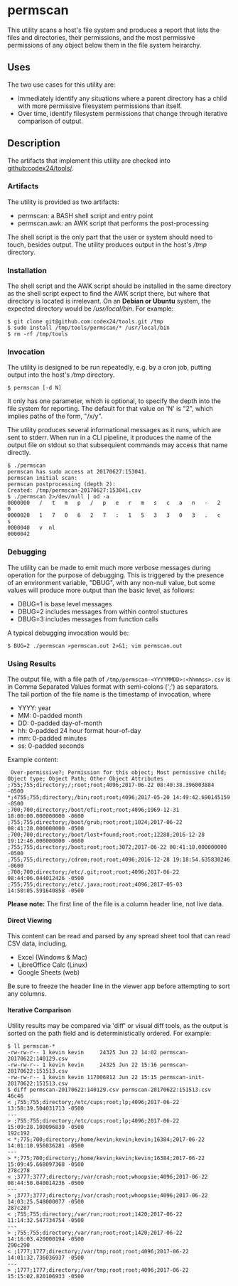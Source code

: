 # permscan

This utility scans a host's file system and produces a report that lists the files 
and directories, their permissions, and the most permissive permissions of any object
below them in the file system heirarchy.

## Uses
The two use cases for this utility are:
* Immediately identify any situations where a parent directory has a child with more permissive filesystem permissions than itself.
* Over time, identify filesystem permissions that change through iterative comparison of output.

## Description
The artifacts that implement this utility are checked into [github:codex24/tools/](https://github.com/codex24/tools/).

### Artifacts
The utility is provided as two artifacts:
* permscan: a BASH shell script and entry point
* permscan.awk: an AWK script that performs the post-processing

The shell script is the only part that the user or system should need to touch, besides output. 
The utility produces output in the host's _/tmp_ directory.

### Installation
The shell script and the AWK script should be installed in the same directory as the shell script expect to find the AWK script there, but where that directory is located is irrelevant. On an **Debian or Ubuntu** system, the expected directory would be _/usr/local/bin_.
For example:
```
$ git clone git@github.com:codex24/tools.git /tmp
$ sudo install /tmp/tools/permscan/* /usr/local/bin
$ rm -rf /tmp/tools
```
### Invocation
The utility is designed to be run repeatedly, e.g. by a cron job, putting output into the host's _/tmp_ directory. 

```
$ permscan [-d N]
```

It only has one parameter, which is optional, to specify the depth into the file system for reporting. 
The default for that value on 'N' is "2", which implies paths of the form, "/x/y".

The utility produces several informational messages as it runs, which are sent to stderr.
When run in a CLI pipeline, it produces the name of the output file on stdout so that subsequient commands may access that name directly.

```
$ ./permscan
permscan has sudo access at 20170627:153041.
permscan initial scan:
permscan postprocessing (depth 2):
Created: /tmp/permscan-20170627:153041.csv
$ ./permscan 2>/dev/null | od -a
0000000   /   t   m   p   /   p   e   r   m   s   c   a   n   -   2   0
0000020   1   7   0   6   2   7   :   1   5   3   3   0   3   .   c   s
0000040   v  nl
0000042
```
### Debugging
The utility can be made to emit much more verbose messages during operation for the purpose of debugging. 
This is triggered by the presence of an environment variable, "DBUG", with any non-null value, but some values will produce more output than the basic level, as follows:

* DBUG=1 is base level messages
* DBUG=2 includes messages from within control stuctures
* DBUG=3 includes messages from function calls

A typical debugging invocation would be:
```
$ BUG=2 ./permscan >permscan.out 2>&1; vim permscan.out
```

### Using Results
The output file, with a file path of `/tmp/permscan-<YYYYMMDD>:<hhmmss>.csv`
is in Comma Separated Values format with semi-colons (';') as separators.
The tail portion of the file name is the timestamp of invocation, where 
- YYYY: year
- MM: 0-padded month
- DD: 0-padded day-of-month
- hh: 0-padded 24 hour format hour-of-day
- mm: 0-padded minutes
- ss: 0-padded seconds

Example content:
```
 Over-permissive?; Permission for this object; Most permissive child; Object type; Object Path; Other Object Attributes
;755;755;directory;/;root;root;4096;2017-06-22 08:40:38.396003884 -0500
*;4755;755;directory;/bin;root;root;4096;2017-05-20 14:49:42.690145159 -0500
;700;700;directory;/boot/efi;root;root;4096;1969-12-31 18:00:00.000000000 -0600
;755;755;directory;/boot/grub;root;root;1024;2017-06-22 08:41:20.000000000 -0500
;700;700;directory;/boot/lost+found;root;root;12288;2016-12-28 19:12:46.000000000 -0600
;755;755;directory;/boot;root;root;3072;2017-06-22 08:41:18.000000000 -0500
;755;755;directory;/cdrom;root;root;4096;2016-12-28 19:18:54.635830246 -0600
;700;700;directory;/etc/.git;root;root;4096;2017-06-22 08:44:06.044012426 -0500
;755;755;directory;/etc/.java;root;root;4096;2017-05-03 14:50:05.591640858 -0500
```
**Please note:** The first line of the file is a column header line, not live data.

#### Direct Viewing
This content can be read and parsed by any spread sheet tool that can read CSV data, including,
* Excel (Windows & Mac)
* LibreOffice Calc (Linux)
* Google Sheets (web)

Be sure to freeze the header line in the viewer app before attempting to sort any columns.

#### Iterative Comparison
Utility results may be compared via 'diff' or visual diff tools, as the output is sorted on the path field and is deterministically ordered.
For example:
```
$ ll permscan-*
-rw-rw-r-- 1 kevin kevin     24325 Jun 22 14:02 permscan-20170622:140129.csv
-rw-rw-r-- 1 kevin kevin     24325 Jun 22 15:16 permscan-20170622:151513.csv
-rw-rw-r-- 1 kevin kevin 117006812 Jun 22 15:15 permscan-init-20170622:151513.csv
$ diff permscan-20170622:140129.csv permscan-20170622:151513.csv
46c46
< ;755;755;directory;/etc/cups;root;lp;4096;2017-06-22 13:58:39.504031713 -0500
---
> ;755;755;directory;/etc/cups;root;lp;4096;2017-06-22 15:09:28.108096839 -0500
192c192
< *;775;700;directory;/home/kevin;kevin;kevin;16384;2017-06-22 14:01:10.956036281 -0500
---
> *;775;700;directory;/home/kevin;kevin;kevin;16384;2017-06-22 15:09:45.668097368 -0500
278c278
< ;3777;3777;directory;/var/crash;root;whoopsie;4096;2017-06-22 08:44:50.040014236 -0500
---
> ;3777;3777;directory;/var/crash;root;whoopsie;4096;2017-06-22 14:03:25.548000077 -0500
287c287
< ;755;755;directory;/var/run;root;root;1420;2017-06-22 11:14:32.547734754 -0500
---
> ;755;755;directory;/var/run;root;root;1420;2017-06-22 14:16:03.420000194 -0500
290c290
< ;1777;1777;directory;/var/tmp;root;root;4096;2017-06-22 14:01:32.736036937 -0500
---
> ;1777;1777;directory;/var/tmp;root;root;4096;2017-06-22 15:15:02.820106933 -0500
```
